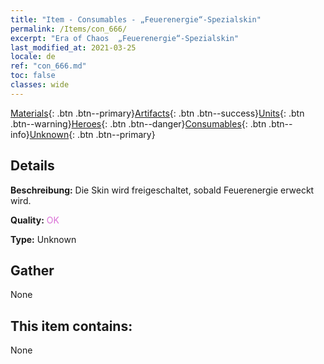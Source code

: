 ```yaml
---
title: "Item - Consumables - „Feuerenergie“-Spezialskin"
permalink: /Items/con_666/
excerpt: "Era of Chaos  „Feuerenergie“-Spezialskin"
last_modified_at: 2021-03-25
locale: de
ref: "con_666.md"
toc: false
classes: wide
---
```

 [Materials](/de/Items/){: .btn .btn--primary}[Artifacts](/de/Items/Artifacts/){: .btn .btn--success}[Units](/de/Items/Units/){: .btn .btn--warning}[Heroes](/de/Items/Heroes/){: .btn .btn--danger}[Consumables](/de/Items/Consumables/){: .btn .btn--info}[Unknown](/de/Items/Unknown/){: .btn .btn--primary}

## Details
 **Beschreibung:** Die Skin wird freigeschaltet, sobald Feuerenergie erweckt wird.

 **Quality:** <span style="color: #DA70D6">OK</span>

 **Type:** Unknown

## Gather

  None

## This item contains:

  None

